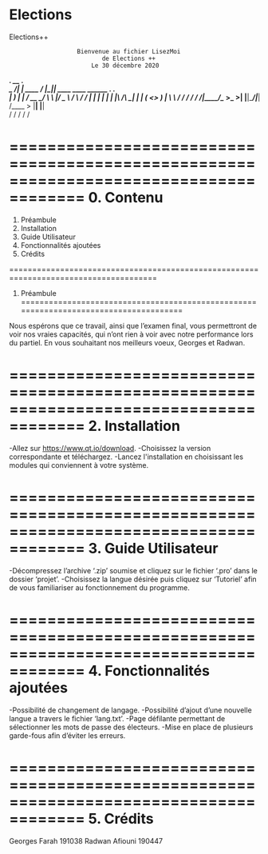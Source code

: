 # Elections
Elections++



                       Bienvenue au fichier LisezMoi
                              de Elections ++
                           Le 30 décembre 2020 

___________.__                 __  .__                                               
\_   _____/|  |   ____   _____/  |_|__| ____   ____   ______     .__         .__     
 |    __)_ |  | _/ __ \_/ ___\   __\  |/  _ \ /    \ /  ___/   __|  |___   __|  |___ 
 |        \|  |_\  ___/\  \___|  | |  (  <_> )   |  \\___ \   /__    __/  /__    __/ 
/_______  /|____/\___  >\___  >__| |__|\____/|___|  /____  >     |__|        |__|    
        \/           \/     \/                    \/     \/                       

======================================================================================
0. Contenu
======================================================================================

1. Préambule 
2. Installation
3. Guide Utilisateur
4. Fonctionnalités ajoutées
5. Crédits 

======================================================================================
1. Préambule 
======================================================================================

Nous espérons que ce travail, ainsi que l’examen final, vous permettront de voir nos 
vraies capacités, qui n’ont rien à voir avec notre performance lors du partiel. 
En vous souhaitant nos meilleurs voeux,
Georges et Radwan.

======================================================================================
2. Installation
======================================================================================

-Allez sur https://www.qt.io/download.
-Choisissez la version correspondante et téléchargez.
-Lancez l'installation en choisissant les modules qui conviennent à votre système.

======================================================================================
3. Guide Utilisateur
======================================================================================

-Décompressez l’archive ‘.zip’ soumise et cliquez sur le fichier ‘.pro’ dans le dossier
‘projet’.
-Choisissez la langue désirée puis cliquez sur ‘Tutoriel’ afin de vous familiariser au
fonctionnement du programme.

======================================================================================
4. Fonctionnalités ajoutées
======================================================================================

-Possibilité de changement de langage.
-Possibilité d’ajout d’une nouvelle langue a travers le fichier ‘lang.txt’.
-Page défilante permettant de sélectionner les mots de passe des électeurs.
-Mise en place de plusieurs garde-fous afin d’éviter les erreurs.

======================================================================================
5. Crédits
======================================================================================

Georges Farah  191038
Radwan Afiouni 190447